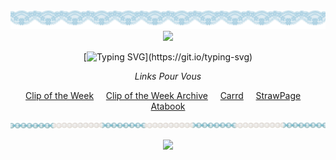 <div align="center">

<img src="https://github.com/SodanGum/SodanGum/blob/6c431406a2ddd8446e44c66ee073856ef80a60af/tumblr_fb88b83b9fbd907e333dcd4a200e0322_7dedd2cd_2048.png" />

<img src="https://github.com/SodanGum/SodanGum/blob/ad4b8ec9044d281175276ee155469918a881ac2b/tumblr_3341d8373289a980a99112b82b365bce_0a2c4e83_540.webp" />
</p>

[![Typing SVG](https://readme-typing-svg.herokuapp.com?font=Hi+Melody&size=30&pause=1000&color=8AA9BE&center=true&width=435&lines=Won't+you+make+me+number+one%3F;Yoisho.)](https://git.io/typing-svg)

*Links Pour Vous*

[Clip of the Week](https://www.youtube.com/shorts/P4jc0JOCZB0) &nbsp;&nbsp;&nbsp; [Clip of the Week Archive](https://pastebin.com/UqBp6Eit) &nbsp;&nbsp;&nbsp; [Carrd](https://sodangum.carrd.co/) &nbsp;&nbsp;&nbsp; [StrawPage](https://sodangum.straw.page) &nbsp;&nbsp;&nbsp; [Atabook](https://sodangum.atabook.org/)

<img src="https://github.com/SodanGum/SodanGum/blob/32a78489afa0bccb52d6b3c77e9f61ac350aeede/tumblr_309dd8a09d7b466cc8ef81b5473b1037_651e7519_2048.png" />

![](https://komarev.com/ghpvc/?username=SodanGum&label=Our+Princess&color=8aa9be&style=for-the-badge)
